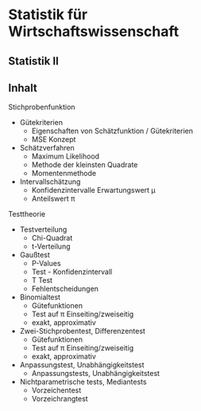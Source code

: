 # Statistik für Wirtschaftswissenschaft

## Statistik II

## Inhalt
Stichprobenfunktion
- Gütekriterien
  - Eigenschaften von Schätzfunktion / Gütekriterien
  - MSE Konzept 
- Schätzverfahren
  - Maximum Likelihood
  - Methode der kleinsten Quadrate
  - Momentenmethode
- Intervallschätzung
  - Konfidenzintervalle Erwartungswert µ
  - Anteilswert π

Testtheorie
- Testverteilung
  - Chi-Quadrat
  - t-Verteilung
- Gaußtest
  - P-Values
  - Test - Konfidenzintervall
  - T Test
  - Fehlentscheidungen
- Binomialtest
  - Gütefunktionen
  - Test auf π Einseiting/zweiseitig
  - exakt, approximativ
- Zwei-Stichprobentest, Differenzentest
  - Gütefunktionen
  - Test auf π Einseiting/zweiseitig
  - exakt, approximativ
- Anpassungstest, Unabhängigkeitstest
  - Anpassungstests, Unabhängigkeitstest
- Nichtparametrische tests, Mediantests
  - Vorzeichentest
  - Vorzeichrangtest
